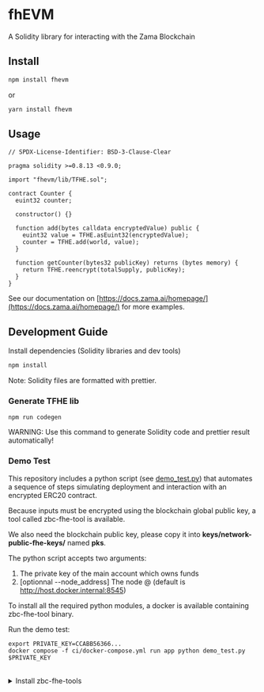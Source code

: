 # fhEVM

A Solidity library for interacting with the Zama Blockchain

## Install

```bash
npm install fhevm
```

or

```bash
yarn install fhevm
```

## Usage

```solidity
// SPDX-License-Identifier: BSD-3-Clause-Clear

pragma solidity >=0.8.13 <0.9.0;

import "fhevm/lib/TFHE.sol";

contract Counter {
  euint32 counter;

  constructor() {}

  function add(bytes calldata encryptedValue) public {
    euint32 value = TFHE.asEuint32(encryptedValue);
    counter = TFHE.add(world, value);
  }

  function getCounter(bytes32 publicKey) returns (bytes memory) {
    return TFHE.reencrypt(totalSupply, publicKey);
  }
}
```

See our documentation on [https://docs.zama.ai/homepage/](https://docs.zama.ai/homepage/) for more examples.

## Development Guide

Install dependencies (Solidity libraries and dev tools)

```bash
npm install
```

Note: Solidity files are formatted with prettier.

### Generate TFHE lib

```
npm run codegen
```

WARNING: Use this command to generate Solidity code and prettier result automatically!

### Demo Test

This repository includes a python script (see [demo_test.py](demo_test.py)) that automates a sequence of steps simulating deployment and interaction with an encrypted ERC20 contract.

Because inputs must be encrypted using the blockchain global public key, a tool called zbc-fhe-tool is available.

We also need the blockchain public key, please copy it into **keys/network-public-fhe-keys/** named **pks**.

The python script accepts two arguments:

1. The private key of the main account which owns funds
2. [optionnal --node_address] The node @ (default is http://host.docker.internal:8545)

To install all the required python modules, a docker is available containing zbc-fhe-tool binary.

Run the demo test:

```
export PRIVATE_KEY=CCABB56366...
docker compose -f ci/docker-compose.yml run app python demo_test.py $PRIVATE_KEY
```

<br />
<details>
  <summary>Install zbc-fhe-tools</summary>
<br />

```
make install-zbc-fhe-tool
```

#The binary will be available at **work_dir/zbc-fhe-tool/target/release/zbc-fhe-tool**

</details>
<br />
